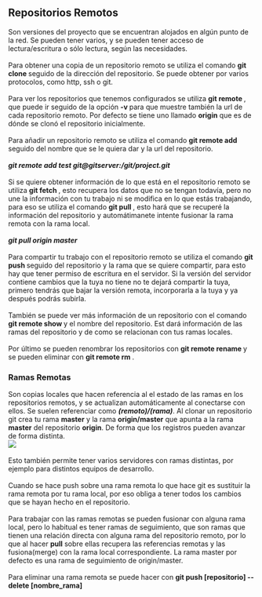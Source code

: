 <h2> Repositorios Remotos </h2>

Son versiones del proyecto que se encuentran alojados en algún punto de la red. Se pueden tener varios, y se pueden tener acceso de lectura/escritura o sólo lectura, según las necesidades.
<br><br>
Para obtener una copia de un repositorio remoto se utiliza el comando <b> git clone </b> seguido de la dirección del repositorio. Se puede obtener por varios protocolos, como http, ssh o git. 
<br><br>
Para ver los repositorios que tenemos configurados se utiliza <b> git remote </b>, que puede ir seguido de la opción <b> -v </b> para que muestre también la url de cada repositorio remoto. Por defecto se tiene uno llamado <b>origin</b> que es de dónde se clonó el repositorio inicialmente.
<br><br>
Para añadir un repositorio remoto se utiliza el comando <b> git remote add </b> seguido del nombre que se le quiera dar y la url del repositorio.
<br><br>
<b><i> git remote add test git@gitserver:/git/project.git </i></b>
<br><br>
Si se quiere obtener información de lo que está en el repositorio remoto se utiliza <b> git fetch </b>, esto recupera los datos que no se tengan todavía, pero no une la información con tu trabajo ni se modifica en lo que estás trabajando, para eso se utiliza el comando <b> git pull </b>, esto hará que se recuperé la información del repositorio y automátimanete intente fusionar la rama remota con la rama local.
<br><br>
<b><i> git pull origin master </i></b>
<br><br>
Para compartir tu trabajo con el repositorio remoto se utiliza el comando <b> git push </b> seguido del repositorio y la rama que se quiere compartir, para esto hay que tener permiso de escritura en el servidor. Si la versión del servidor contiene cambios que la tuya no tiene no te dejará compartir la tuya, primero tendrás que bajar la versión remota, incorporarla a la tuya y ya después podrás subirla.
<br><br>
También se puede ver más información de un repositorio con el comando <b> git remote show </b> y el nombre del repositorio. Est dará información de las ramas del repositorio y de como se relacionan con tus ramas locales.
<br><br>
Por último se pueden renombrar los repositorios con <b> git remote rename </b> y se pueden eliminar con <b> git remote rm </b>.

<h3>Ramas Remotas</h3>

Son copias locales que hacen referencia al el estado de las ramas en los repositorios remotos, y se actualizan automáticamente  al conectarse con ellos. Se suelen referenciar como <b><i>(remoto)/(rama)</i></b>. Al clonar un repositorio git crea tu rama <b>master</b> y la rama <b>origin/master</b> que apunta a la rama <b>master</b> del repositorio <b>origin</b>. De forma que los registros pueden avanzar de forma distinta. 
<br>
<img src="https://git-scm.com/figures/18333fig0323-tn.png">
<br><br>
Esto también permite tener varios servidores con ramas distintas, por ejemplo para distintos equipos de desarrollo. 
<br><br>
Cuando se hace push sobre una rama remota lo que hace git es sustituir la rama remota por tu rama local, por eso obliga a tener todos los cambios que se hayan hecho en el repositorio.
<br><br>
Para trabajar con las ramas remotas se pueden fusionar con alguna rama local, pero lo habitual es tener ramas de seguimiento, que son ramas que tienen una relación directa con alguna rama del repositorio remoto, por lo que al hacer <b>pull</b> sobre ellas recupera las referencias remotas y las fusiona(merge) con la rama local correspondiente. La rama master por defecto es una rama de seguimiento de origin/master.
<br><br>
Para eliminar una rama remota se puede hacer con <b> git push [repositorio] --delete [nombre_rama] </b>






